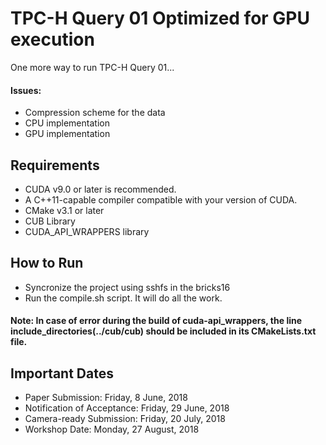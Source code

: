 # TPC-H Query 01 Optimized for GPU execution
One more way to run TPC-H Query 01...

#### Issues:

- Compression scheme for the data
- CPU implementation
- GPU implementation

## Requirements

- CUDA v9.0 or later is recommended.
- A C++11-capable compiler compatible with your version of CUDA.
- CMake v3.1 or later
- CUB Library
- CUDA_API_WRAPPERS library

## How to Run

- Syncronize the project using sshfs in the bricks16
- Run the compile.sh script. It will do all the work.

#### Note: In case of error during the build of cuda-api_wrappers, the line include_directories(../cub/cub) should be included in its CMakeLists.txt file.

## Important Dates

- Paper Submission: Friday, 8 June, 2018
- Notification of Acceptance: Friday, 29 June, 2018
- Camera-ready Submission: Friday, 20 July, 2018
- Workshop Date: Monday, 27 August, 2018
